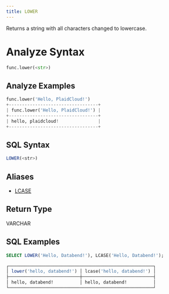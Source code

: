 ```yaml
---
title: LOWER
---
```


Returns a string with all characters changed to lowercase.

# Analyze Syntax

```python
func.lower(<str>)
```

## Analyze Examples

```python
func.lower('Hello, PlaidCloud!')
+----------------------------------+
| func.lower('Hello, PlaidCloud!') |
+----------------------------------+
| hello, plaidcloud!               |
+----------------------------------+
```

## SQL Syntax

```sql
LOWER(<str>)
```

## Aliases

- [LCASE](lcase)

## Return Type

VARCHAR

## SQL Examples

```sql
SELECT LOWER('Hello, Databend!'), LCASE('Hello, Databend!');

┌───────────────────────────────────────────────────────┐
│ lower('hello, databend!') │ lcase('hello, databend!') │
├───────────────────────────┼───────────────────────────┤
│ hello, databend!          │ hello, databend!          │
└───────────────────────────────────────────────────────┘
```